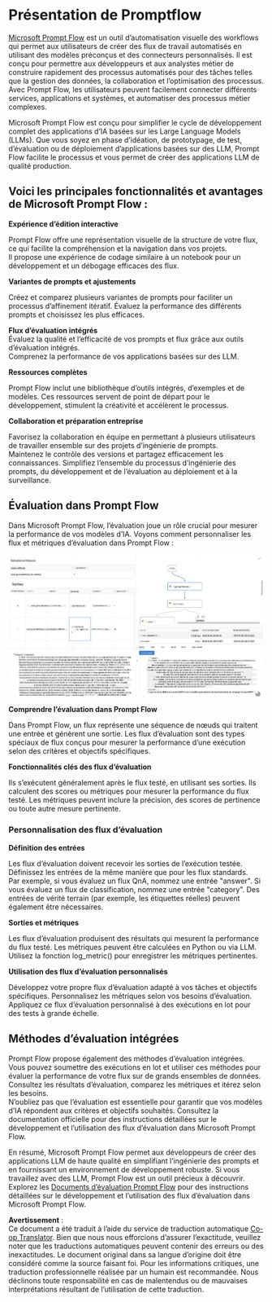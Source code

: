 <!--
CO_OP_TRANSLATOR_METADATA:
{
  "original_hash": "3cbe7629d254f1043193b7fe22524d55",
  "translation_date": "2025-07-16T22:35:01+00:00",
  "source_file": "md/01.Introduction/05/Promptflow.md",
  "language_code": "fr"
}
-->
# **Présentation de Promptflow**

[Microsoft Prompt Flow](https://microsoft.github.io/promptflow/index.html?WT.mc_id=aiml-138114-kinfeylo) est un outil d’automatisation visuelle des workflows qui permet aux utilisateurs de créer des flux de travail automatisés en utilisant des modèles préconçus et des connecteurs personnalisés. Il est conçu pour permettre aux développeurs et aux analystes métier de construire rapidement des processus automatisés pour des tâches telles que la gestion des données, la collaboration et l’optimisation des processus. Avec Prompt Flow, les utilisateurs peuvent facilement connecter différents services, applications et systèmes, et automatiser des processus métier complexes.

Microsoft Prompt Flow est conçu pour simplifier le cycle de développement complet des applications d’IA basées sur les Large Language Models (LLMs). Que vous soyez en phase d’idéation, de prototypage, de test, d’évaluation ou de déploiement d’applications basées sur des LLM, Prompt Flow facilite le processus et vous permet de créer des applications LLM de qualité production.

## Voici les principales fonctionnalités et avantages de Microsoft Prompt Flow :

**Expérience d’édition interactive**

Prompt Flow offre une représentation visuelle de la structure de votre flux, ce qui facilite la compréhension et la navigation dans vos projets.  
Il propose une expérience de codage similaire à un notebook pour un développement et un débogage efficaces des flux.

**Variantes de prompts et ajustements**

Créez et comparez plusieurs variantes de prompts pour faciliter un processus d’affinement itératif. Évaluez la performance des différents prompts et choisissez les plus efficaces.

**Flux d’évaluation intégrés**  
Évaluez la qualité et l’efficacité de vos prompts et flux grâce aux outils d’évaluation intégrés.  
Comprenez la performance de vos applications basées sur des LLM.

**Ressources complètes**

Prompt Flow inclut une bibliothèque d’outils intégrés, d’exemples et de modèles. Ces ressources servent de point de départ pour le développement, stimulent la créativité et accélèrent le processus.

**Collaboration et préparation entreprise**

Favorisez la collaboration en équipe en permettant à plusieurs utilisateurs de travailler ensemble sur des projets d’ingénierie de prompts.  
Maintenez le contrôle des versions et partagez efficacement les connaissances. Simplifiez l’ensemble du processus d’ingénierie des prompts, du développement et de l’évaluation au déploiement et à la surveillance.

## Évaluation dans Prompt Flow

Dans Microsoft Prompt Flow, l’évaluation joue un rôle crucial pour mesurer la performance de vos modèles d’IA. Voyons comment personnaliser les flux et métriques d’évaluation dans Prompt Flow :

![PFVizualise](../../../../../translated_images/pfvisualize.c1d9ca75baa2a2221667124fa82ba2307f74a34620b9c1eff2cfc1fa2972909b.fr.png)

**Comprendre l’évaluation dans Prompt Flow**

Dans Prompt Flow, un flux représente une séquence de nœuds qui traitent une entrée et génèrent une sortie. Les flux d’évaluation sont des types spéciaux de flux conçus pour mesurer la performance d’une exécution selon des critères et objectifs spécifiques.

**Fonctionnalités clés des flux d’évaluation**

Ils s’exécutent généralement après le flux testé, en utilisant ses sorties. Ils calculent des scores ou métriques pour mesurer la performance du flux testé. Les métriques peuvent inclure la précision, des scores de pertinence ou toute autre mesure pertinente.

### Personnalisation des flux d’évaluation

**Définition des entrées**

Les flux d’évaluation doivent recevoir les sorties de l’exécution testée. Définissez les entrées de la même manière que pour les flux standards.  
Par exemple, si vous évaluez un flux QnA, nommez une entrée "answer". Si vous évaluez un flux de classification, nommez une entrée "category". Des entrées de vérité terrain (par exemple, les étiquettes réelles) peuvent également être nécessaires.

**Sorties et métriques**

Les flux d’évaluation produisent des résultats qui mesurent la performance du flux testé. Les métriques peuvent être calculées en Python ou via LLM. Utilisez la fonction log_metric() pour enregistrer les métriques pertinentes.

**Utilisation des flux d’évaluation personnalisés**

Développez votre propre flux d’évaluation adapté à vos tâches et objectifs spécifiques. Personnalisez les métriques selon vos besoins d’évaluation.  
Appliquez ce flux d’évaluation personnalisé à des exécutions en lot pour des tests à grande échelle.

## Méthodes d’évaluation intégrées

Prompt Flow propose également des méthodes d’évaluation intégrées.  
Vous pouvez soumettre des exécutions en lot et utiliser ces méthodes pour évaluer la performance de votre flux sur de grands ensembles de données.  
Consultez les résultats d’évaluation, comparez les métriques et itérez selon les besoins.  
N’oubliez pas que l’évaluation est essentielle pour garantir que vos modèles d’IA répondent aux critères et objectifs souhaités. Consultez la documentation officielle pour des instructions détaillées sur le développement et l’utilisation des flux d’évaluation dans Microsoft Prompt Flow.

En résumé, Microsoft Prompt Flow permet aux développeurs de créer des applications LLM de haute qualité en simplifiant l’ingénierie des prompts et en fournissant un environnement de développement robuste. Si vous travaillez avec des LLM, Prompt Flow est un outil précieux à découvrir. Explorez les [Documents d’évaluation Prompt Flow](https://learn.microsoft.com/azure/machine-learning/prompt-flow/how-to-develop-an-evaluation-flow?view=azureml-api-2?WT.mc_id=aiml-138114-kinfeylo) pour des instructions détaillées sur le développement et l’utilisation des flux d’évaluation dans Microsoft Prompt Flow.

**Avertissement** :  
Ce document a été traduit à l’aide du service de traduction automatique [Co-op Translator](https://github.com/Azure/co-op-translator). Bien que nous nous efforcions d’assurer l’exactitude, veuillez noter que les traductions automatiques peuvent contenir des erreurs ou des inexactitudes. Le document original dans sa langue d’origine doit être considéré comme la source faisant foi. Pour les informations critiques, une traduction professionnelle réalisée par un humain est recommandée. Nous déclinons toute responsabilité en cas de malentendus ou de mauvaises interprétations résultant de l’utilisation de cette traduction.